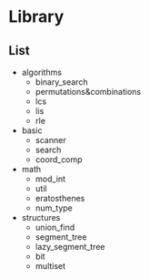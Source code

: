 # Library

## List

- algorithms
  - binary_search
  - permutations&combinations
  - lcs
  - lis
  - rle
- basic
  - scanner
  - search
  - coord_comp
- math
  - mod_int
  - util
  - eratosthenes
  - num_type
- structures
  - union_find
  - segment_tree
  - lazy_segment_tree
  - bit
  - multiset
